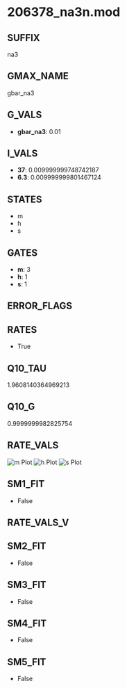 # 206378_na3n.mod

## SUFFIX

na3

## GMAX_NAME

gbar_na3

## G_VALS

- **gbar_na3**: 0.01

## I_VALS

- **37**: 0.009999999748742187
- **6.3**: 0.009999999801467124

## STATES

- m
- h
- s

## GATES

- **m**: 3
- **h**: 1
- **s**: 1

## ERROR_FLAGS


## RATES

- True

## Q10_TAU

1.9608140364969213

## Q10_G

0.9999999982825754

## RATE_VALS

![m Plot](/Users/pbozelos/Dropbox/icg-Chai-Panos/supermodels/output_markdown_files/Na/206378_na3n.mod/images/m.png)
![h Plot](/Users/pbozelos/Dropbox/icg-Chai-Panos/supermodels/output_markdown_files/Na/206378_na3n.mod/images/h.png)
![s Plot](/Users/pbozelos/Dropbox/icg-Chai-Panos/supermodels/output_markdown_files/Na/206378_na3n.mod/images/s.png)

## SM1_FIT

- False

## RATE_VALS_V

## SM2_FIT

- False

## SM3_FIT

- False

## SM4_FIT

- False

## SM5_FIT

- False

